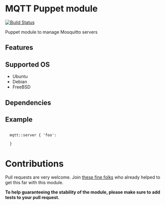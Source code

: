 # MQTT Puppet module
[![Build Status](https://travis-ci.org/link0/puppet-mqtt.svg?branch=master)](https://travis-ci.org/link0/puppet-mqtt)

Puppet module to manage Mosquitto servers

## Features

## Supported OS

* Ubuntu
* Debian
* FreeBSD

## Dependencies

## Example

```puppet

  mqtt::server { 'foo':

  }
```


# Contributions

Pull requests are very welcome. Join [these fine folks](https://github.com/link0/puppet-mqtt/graphs/contributors) who already helped to get this far with this module.

**To help guaranteeing the stability of the module, please make sure to add tests to your pull request.**

